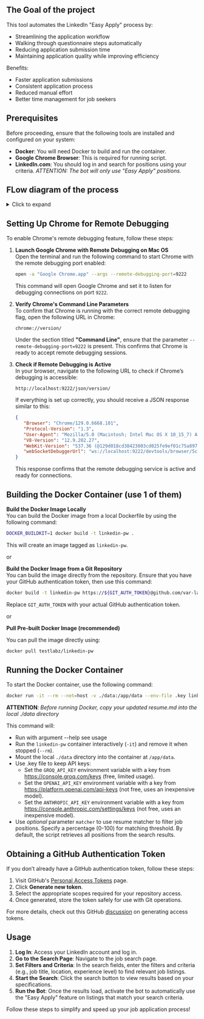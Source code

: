 ## The Goal of the project
This tool automates the LinkedIn "Easy Apply" process by:
- Streamlining the application workflow
- Walking through questionnaire steps automatically
- Reducing application submission time
- Maintaining application quality while improving efficiency

Benefits:
- Faster application submissions
- Consistent application process
- Reduced manual effort
- Better time management for job seekers

## Prerequisites

Before proceeding, ensure that the following tools are installed and configured on your system:
- **Docker**: You will need Docker to build and run the container.
- **Google Chrome Browser**: This is required for running script.
- **LinkedIn.com**: You should log in and search for positions using your criteria. *ATTENTION: The bot will only use "Easy Apply" positions.*

## FLow diagram of the process
<details>
<summary>Click to expand</summary>

```mermaid
graph TD
    A[Start] --> B[Get list of positions on page]
    
    B --> C[Process Position]
    
    C --> C1[Compare resume to job description]
    C1 --> C2{Match > 70%?}
    C2 -->|Yes| C3[Start Easy Apply Form]
    C2 -->|No| C4[Go to next position]
    
    C3 --> F1[Get form field]
    F1 --> F2{Have info in history/resume for field?}
    F2 -->|Yes| F3[Auto-fill field]
    F2 -->|No| F4[Wait for user input]
    
    F3 --> F5{More fields?}
    F4 --> F5
    
    F5 -->|Yes| F1
    F5 -->|No| F6{All required fields completed?}
    
    F6 -->|Yes| F7[Press Next button]
    F6 -->|No| F4
    
    F7 --> C4
    
    C4 --> C5{More positions on page?}
    C5 -->|Yes| C
    C5 -->|No| D{Have next page?}
    
    D -->|Yes| E[Go to next page]
    E --> B
    D -->|No| G[End]
```

</details>

## Setting Up Chrome for Remote Debugging

To enable Chrome's remote debugging feature, follow these steps:

1. **Launch Google Chrome with Remote Debugging on Mac OS**  
   Open the terminal and run the following command to start Chrome with the remote debugging port enabled:
   ```bash
   open -a "Google Chrome.app" --args --remote-debugging-port=9222
   ```
   This command will open Google Chrome and set it to listen for debugging connections on port `9222`.

2. **Verify Chrome's Command Line Parameters**  
   To confirm that Chrome is running with the correct remote debugging flag, open the following URL in Chrome:
   ```
   chrome://version/
   ```
   Under the section titled **"Command Line"**, ensure that the parameter `--remote-debugging-port=9222` is present. This confirms that Chrome is ready to accept remote debugging sessions.

3. **Check if Remote Debugging is Active**  
   In your browser, navigate to the following URL to check if Chrome’s debugging is accessible:
   ```
   http://localhost:9222/json/version/
   ```
   If everything is set up correctly, you should receive a JSON response similar to this:
   ```json
   {
      "Browser": "Chrome/129.0.6668.101",
      "Protocol-Version": "1.3",
      "User-Agent": "Mozilla/5.0 (Macintosh; Intel Mac OS X 10_15_7) AppleWebKit/537.36 (KHTML, like Gecko) Chrome/129.0.0.0 Safari/537.36",
      "V8-Version": "12.9.202.27",
      "WebKit-Version": "537.36 (@129d018cd38423003cd025fe9ef01c75a897203b)",
      "webSocketDebuggerUrl": "ws://localhost:9222/devtools/browser/5c17626d-5a62-4060-8f17-dc20ff9609de"
   }
   ```
   This response confirms that the remote debugging service is active and ready for connections.

## Building the Docker Container (use 1 of them)

**Build the Docker Image Locally**  
   You can build the Docker image from a local Dockerfile by using the following command:
   ```bash
   DOCKER_BUILDKIT=1 docker build -t linkedin-pw .
   ```
   This will create an image tagged as `linkedin-pw`.

or

**Build the Docker Image from a Git Repository**  
   You can build the image directly from the repository. Ensure that you have your GitHub authentication token, then use this command:
   ```bash
   docker build -t linkedin-pw https://${GIT_AUTH_TOKEN}@github.com/var-lab/dumsum.git
   ```
   Replace `GIT_AUTH_TOKEN` with your actual GitHub authentication token.

or

**Pull Pre-built Docker Image (recommended)**
 
   You can pull the image directly using:
   ```bash
   docker pull testlabz/linkedin-pw
   ```

## Running the Docker Container


   To start the Docker container, use the following command:
   ```bash
   docker run -it --rm --net=host -v ./data:/app/data --env-file .key linkedin-pw [--matcher NUMBER] [--speed N]
   ```

   **ATTENTION**: *Before running Docker, copy your updated resume.md into the local ./data directory*
   
   This command will:
   - Run with argument --help see usage
   - Run the `linkedin-pw` container interactively (`-it`) and remove it when stopped (`--rm`).
   - Mount the local `./data` directory into the container at `/app/data`.
   - Use .key file to keep API keys:
     - Set the `GROQ_API_KEY` environment variable with a key from https://console.groq.com/keys (free, limited usage).
     - Set the `OPENAI_API_KEY` environment variable with a key from https://platform.openai.com/api-keys (not free, uses an inexpensive model).
     - Set the `ANTHROPIC_API_KEY` environment variable with a key from https://console.anthropic.com/settings/keys (not free, uses an inexpensive model).
   - Use *optional* parameter `matcher` to use resume matcher to filter job positions. Specify a percentage (0-100) for matching threshold. By default, the script retrieves all positions from the search results.

   
## Obtaining a GitHub Authentication Token

If you don’t already have a GitHub authentication token, follow these steps:

1. Visit GitHub's [Personal Access Tokens](https://github.com/settings/tokens) page.
2. Click **Generate new token**.
3. Select the appropriate scopes required for your repository access.
4. Once generated, store the token safely for use with Git operations.

For more details, check out this GitHub [discussion](https://github.com/orgs/community/discussions/74701) on generating access tokens.

## Usage 

1. **Log In**: Access your LinkedIn account and log in.
2. **Go to the Search Page**: Navigate to the job search page.
3. **Set Filters and Criteria**: In the search fields, enter the filters and criteria (e.g., job title, location, experience level) to find relevant job listings.
4. **Start the Search**: Click the search button to view results based on your specifications.
5. **Run the Bot**: Once the results load, activate the bot to automatically use the "Easy Apply" feature on listings that match your search criteria.

Follow these steps to simplify and speed up your job application process!